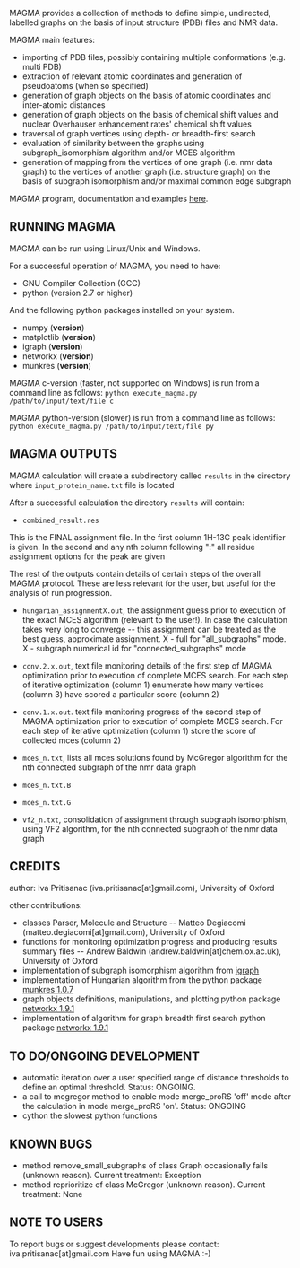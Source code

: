 MAGMA provides a collection of methods to define simple, undirected, labelled graphs on the basis of input structure (PDB) files and NMR data.

MAGMA main features:
* importing of PDB files, possibly containing multiple conformations (e.g. multi PDB)
* extraction of relevant atomic coordinates and generation of pseudoatoms (when so specified)
* generation of graph objects on the basis of atomic coordinates and inter-atomic distances
* generation of graph objects on the basis of chemical shift values and nuclear Overhauser enhancement rates' chemical shift values
* traversal of graph vertices using depth- or breadth-first search
* evaluation of similarity between the graphs using subgraph_isomorphism algorithm and/or MCES algorithm
* generation of mapping from the vertices of one graph (i.e. nmr data graph) to the vertices of another graph (i.e. structure graph) on the basis of subgraph isomorphism and/or maximal common edge subgraph

MAGMA program, documentation and examples [here](http://magma.chem.ox.ac.uk).


## RUNNING MAGMA

MAGMA can be run using Linux/Unix and Windows.

For a successful operation of MAGMA, you need to have:
		
* GNU Compiler Collection (GCC)
* python (version 2.7 or higher)
		
 And the following python packages installed on your system.
 
* numpy (__version__)
* matplotlib (__version__)
* igraph (__version__)
* networkx (__version__)
* munkres (__version__)
			
MAGMA c-version (faster, not supported on Windows) is run from a command line as follows:
 `python execute_magma.py /path/to/input/text/file c`

MAGMA python-version (slower) is run from a command line as follows:
 `python execute_magma.py /path/to/input/text/file py`


## MAGMA OUTPUTS

MAGMA calculation will create a subdirectory called `results` in the directory where `input_protein_name.txt` file is located

After a successful calculation the directory `results` will contain:
								
* `combined_result.res`

This is the FINAL assignment file.
In the first column 1H-13C peak identifier is given.
In the second and any nth column following ":" all residue assignment options for the peak are given

The rest of the outputs contain details of certain steps of the overall MAGMA protocol.
These are less relevant for the user, but useful for the analysis of run progression.

* `hungarian_assignmentX.out`, the assignment guess prior to execution of the exact MCES algorithm (relevant to the user!). In case the calculation takes very long to converge -- this assignment can be treated as the best guess, approximate assignment.  X - full for "all_subgraphs" mode. X - subgraph numerical id for "connected_subgraphs" mode
															
* `conv.2.x.out`, text file monitoring details of the first step of MAGMA optimization prior to execution of complete MCES search. For each step of iterative optimization (column 1) enumerate how many vertices (column 3) have scored a particular score (column 2)

* `conv.1.x.out`. text file monitoring progress of the second step of MAGMA optimization prior to execution of complete MCES search. For each step of iterative optimization (column 1) store the score of collected mces (column 2)
		
* `mces_n.txt`, lists all mces solutions found by McGregor algorithm for the nth connected subgraph of the nmr data graph

* `mces_n.txt.B`

* `mces_n.txt.G`

* `vf2_n.txt`, consolidation of assignment through subgraph isomorphism, using VF2 algorithm, for the nth connected subgraph of the nmr data graph


## CREDITS

author: Iva Pritisanac (iva.pritisanac[at]gmail.com), University of Oxford

other contributions:

* classes Parser, Molecule and Structure -- Matteo Degiacomi (matteo.degiacomi[at]gmail.com), University of Oxford
* functions for monitoring optimization progress and producing results summary files -- Andrew Baldwin (andrew.baldwin[at]chem.ox.ac.uk), University of Oxford
* implementation of subgraph isomorphism algorithm from [igraph](igraph.org)
* implementation of Hungarian algorithm from the python package [munkres 1.0.7](https://pypi.python.org/pypi/munkres/)
* graph objects definitions, manipulations, and plotting python package [networkx 1.9.1](https://pypi.python.org/pypi/networkx/)
* implementation of algorithm for graph breadth first search python package [networkx 1.9.1](https://pypi.python.org/pypi/networkx/)
  

## TO DO/ONGOING DEVELOPMENT

* automatic iteration over a user specified range of distance thresholds to define an optimal threshold. Status: ONGOING.
* a call to mcgregor method to enable mode merge_proRS 'off' mode after the calculation in mode merge_proRS 'on'. Status: ONGOING
* cython the slowest python functions 

## KNOWN BUGS

* method remove_small_subgraphs of class Graph occasionally fails (unknown reason). Current treatment: Exception
* method reprioritize of class McGregor (unknown reason). Current treatment: None


## NOTE TO USERS

To report bugs or suggest developments please contact: iva.pritisanac[at]gmail.com
Have fun using MAGMA :-)